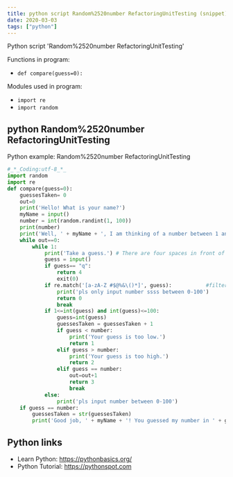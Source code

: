 ```yaml
---
title: python script Random%2520number RefactoringUnitTesting (snippet)
date: 2020-03-03
tags: ["python"]
---
```

Python script 'Random%2520number RefactoringUnitTesting'

Functions in program: 
* `def compare(guess=0):`

Modules used in program: 
* `import re`
* `import random`

## python Random%2520number RefactoringUnitTesting

Python example: Random%2520number RefactoringUnitTesting

```python
#_*_Coding:utf-8_*_
import random
import re
def compare(guess=0):
    guessesTaken= 0
    out=0
    print('Hello! What is your name?')
    myName = input()
    number = int(random.randint(1, 100))
    print(number)
    print('Well, ' + myName + ', I am thinking of a number between 1 and 100.')
    while out==0:
        while 1:
            print('Take a guess.') # There are four spaces in front of print.
            guess = input()
            if guess== "q":
                return 4
                exit(0)
            if re.match('[a-zA-Z #$@%&\()*]', guess):           #filter alphbate
                print('pls only input number ssss between 0-100')
                return 0
                break
            if 1<=int(guess) and int(guess)<=100:
                guess=int(guess)
                guessesTaken = guessesTaken + 1
                if guess < number:
                    print('Your guess is too low.')
                    return 1
                elif guess > number:
                    print('Your guess is too high.')
                    return 2
                elif guess == number:
                    out=out+1
                    return 3
                    break
            else:
                print('pls input number between 0-100')
    if guess == number:
        guessesTaken = str(guessesTaken)
        print('Good job, ' + myName + '! You guessed my number in ' + guessesTaken + ' guesses!')


```

## Python links

- Learn Python: https://pythonbasics.org/
- Python Tutorial: https://pythonspot.com
